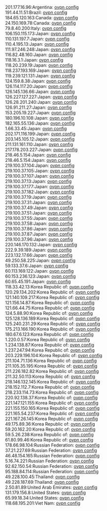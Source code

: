 201.177.16.96:Argentina: [ovpn config](vpn/201_177_16_96.ovpn)  
191.44.11.51:Brazil: [ovpn config](vpn/191_44_11_51.ovpn)  
184.65.120.163:Canada: [ovpn config](vpn/184_65_120_163.ovpn)  
24.150.169.78:Canada: [ovpn config](vpn/24_150_169_78.ovpn)  
79.8.40.200:Italy: [ovpn config](vpn/79_8_40_200.ovpn)  
106.150.115.173:Japan: [ovpn config](vpn/106_150_115_173.ovpn)  
110.131.197.7:Japan: [ovpn config](vpn/110_131_197_7.ovpn)  
110.4.195.13:Japan: [ovpn config](vpn/110_4_195_13.ovpn)  
111.97.246.248:Japan: [ovpn config](vpn/111_97_246_248.ovpn)  
116.82.48.160:Japan: [ovpn config](vpn/116_82_48_160.ovpn)  
118.16.3.1:Japan: [ovpn config](vpn/118_16_3_1.ovpn)  
118.20.239.19:Japan: [ovpn config](vpn/118_20_239_19.ovpn)  
118.237.193.169:Japan: [ovpn config](vpn/118_237_193_169.ovpn)  
119.239.121.131:Japan: [ovpn config](vpn/119_239_121_131.ovpn)  
124.159.8.38:Japan: [ovpn config](vpn/124_159_8_38.ovpn)  
126.114.117.20:Japan: [ovpn config](vpn/126_114_117_20.ovpn)  
126.145.136.66:Japan: [ovpn config](vpn/126_145_136_66.ovpn)  
126.227.127.227:Japan: [ovpn config](vpn/126_227_127_227.ovpn)  
126.28.201.240:Japan: [ovpn config](vpn/126_28_201_240.ovpn)  
126.91.211.27:Japan: [ovpn config](vpn/126_91_211_27.ovpn)  
153.205.19.227:Japan: [ovpn config](vpn/153_205_19_227.ovpn)  
180.196.10.108:Japan: [ovpn config](vpn/180_196_10_108.ovpn)  
182.165.55.136:Japan: [ovpn config](vpn/182_165_55_136.ovpn)  
1.66.33.45:Japan: [ovpn config](vpn/1_66_33_45.ovpn)  
202.171.116.199:Japan: [ovpn config](vpn/202_171_116_199.ovpn)  
203.145.105.12:Japan: [ovpn config](vpn/203_145_105_12.ovpn)  
211.131.161.110:Japan: [ovpn config](vpn/211_131_161_110.ovpn)  
217.178.203.227:Japan: [ovpn config](vpn/217_178_203_227.ovpn)  
218.46.5.154:Japan: [ovpn config](vpn/218_46_5_154.ovpn)  
218.46.5.154:Japan: [ovpn config](vpn/218_46_5_154.ovpn)  
219.100.37.104:Japan: [ovpn config](vpn/219_100_37_104.ovpn)  
219.100.37.105:Japan: [ovpn config](vpn/219_100_37_105.ovpn)  
219.100.37.107:Japan: [ovpn config](vpn/219_100_37_107.ovpn)  
219.100.37.13:Japan: [ovpn config](vpn/219_100_37_13.ovpn)  
219.100.37.177:Japan: [ovpn config](vpn/219_100_37_177.ovpn)  
219.100.37.182:Japan: [ovpn config](vpn/219_100_37_182.ovpn)  
219.100.37.19:Japan: [ovpn config](vpn/219_100_37_19.ovpn)  
219.100.37.31:Japan: [ovpn config](vpn/219_100_37_31.ovpn)  
219.100.37.49:Japan: [ovpn config](vpn/219_100_37_49.ovpn)  
219.100.37.51:Japan: [ovpn config](vpn/219_100_37_51.ovpn)  
219.100.37.55:Japan: [ovpn config](vpn/219_100_37_55.ovpn)  
219.100.37.58:Japan: [ovpn config](vpn/219_100_37_58.ovpn)  
219.100.37.86:Japan: [ovpn config](vpn/219_100_37_86.ovpn)  
219.100.37.87:Japan: [ovpn config](vpn/219_100_37_87.ovpn)  
219.100.37.96:Japan: [ovpn config](vpn/219_100_37_96.ovpn)  
220.146.170.132:Japan: [ovpn config](vpn/220_146_170_132.ovpn)  
222.9.39.189:Japan: [ovpn config](vpn/222_9_39_189.ovpn)  
223.132.17.66:Japan: [ovpn config](vpn/223_132_17_66.ovpn)  
49.250.58.225:Japan: [ovpn config](vpn/49_250_58_225.ovpn)  
59.133.37.6:Japan: [ovpn config](vpn/59_133_37_6.ovpn)  
60.113.169.122:Japan: [ovpn config](vpn/60_113_169_122.ovpn)  
60.153.236.123:Japan: [ovpn config](vpn/60_153_236_123.ovpn)  
60.65.45.191:Japan: [ovpn config](vpn/60_65_45_191.ovpn)  
118.33.42.13:Korea Republic of: [ovpn config](vpn/118_33_42_13.ovpn)  
120.29.134.202:Korea Republic of: [ovpn config](vpn/120_29_134_202.ovpn)  
121.140.109.217:Korea Republic of: [ovpn config](vpn/121_140_109_217.ovpn)  
121.156.14.87:Korea Republic of: [ovpn config](vpn/121_156_14_87.ovpn)  
121.66.44.75:Korea Republic of: [ovpn config](vpn/121_66_44_75.ovpn)  
124.5.88.90:Korea Republic of: [ovpn config](vpn/124_5_88_90.ovpn)  
125.128.136.189:Korea Republic of: [ovpn config](vpn/125_128_136_189.ovpn)  
125.240.231.29:Korea Republic of: [ovpn config](vpn/125_240_231_29.ovpn)  
175.213.166.190:Korea Republic of: [ovpn config](vpn/175_213_166_190.ovpn)  
180.67.6.123:Korea Republic of: [ovpn config](vpn/180_67_6_123.ovpn)  
1.220.0.57:Korea Republic of: [ovpn config](vpn/1_220_0_57.ovpn)  
1.234.138.87:Korea Republic of: [ovpn config](vpn/1_234_138_87.ovpn)  
1.237.247.94:Korea Republic of: [ovpn config](vpn/1_237_247_94.ovpn)  
203.229.196.104:Korea Republic of: [ovpn config](vpn/203_229_196_104.ovpn)  
211.104.71.136:Korea Republic of: [ovpn config](vpn/211_104_71_136.ovpn)  
211.105.35.195:Korea Republic of: [ovpn config](vpn/211_105_35_195.ovpn)  
211.226.182.82:Korea Republic of: [ovpn config](vpn/211_226_182_82.ovpn)  
211.32.50.113:Korea Republic of: [ovpn config](vpn/211_32_50_113.ovpn)  
218.146.132.145:Korea Republic of: [ovpn config](vpn/218_146_132_145.ovpn)  
218.152.112.7:Korea Republic of: [ovpn config](vpn/218_152_112_7.ovpn)  
218.233.114.73:Korea Republic of: [ovpn config](vpn/218_233_114_73.ovpn)  
220.92.138.37:Korea Republic of: [ovpn config](vpn/220_92_138_37.ovpn)  
221.147.121.155:Korea Republic of: [ovpn config](vpn/221_147_121_155.ovpn)  
221.155.150.165:Korea Republic of: [ovpn config](vpn/221_155_150_165.ovpn)  
221.165.54.237:Korea Republic of: [ovpn config](vpn/221_165_54_237.ovpn)  
221.167.26.145:Korea Republic of: [ovpn config](vpn/221_167_26_145.ovpn)  
49.175.89.36:Korea Republic of: [ovpn config](vpn/49_175_89_36.ovpn)  
59.20.162.20:Korea Republic of: [ovpn config](vpn/59_20_162_20.ovpn)  
59.5.26.238:Korea Republic of: [ovpn config](vpn/59_5_26_238.ovpn)  
61.80.99.46:Korea Republic of: [ovpn config](vpn/61_80_99_46.ovpn)  
178.66.98.104:Russian Federation: [ovpn config](vpn/178_66_98_104.ovpn)  
37.21.227.69:Russian Federation: [ovpn config](vpn/37_21_227_69.ovpn)  
46.48.154.165:Russian Federation: [ovpn config](vpn/46_48_154_165.ovpn)  
5.16.74.221:Russian Federation: [ovpn config](vpn/5_16_74_221.ovpn)  
92.62.150.54:Russian Federation: [ovpn config](vpn/92_62_150_54.ovpn)  
95.188.84.114:Russian Federation: [ovpn config](vpn/95_188_84_114.ovpn)  
49.228.100.45:Thailand: [ovpn config](vpn/49_228_100_45.ovpn)  
49.228.187.69:Thailand: [ovpn config](vpn/49_228_187_69.ovpn)  
2.50.81.89:United Arab Emirates: [ovpn config](vpn/2_50_81_89.ovpn)  
131.179.156.8:United States: [ovpn config](vpn/131_179_156_8.ovpn)  
65.99.18.34:United States: [ovpn config](vpn/65_99_18_34.ovpn)  
118.68.195.201:Viet Nam: [ovpn config](vpn/118_68_195_201.ovpn)  
